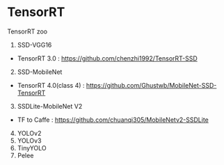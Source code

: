 # TensorRT
TensorRT zoo 


1. SSD-VGG16
- TensorRT 3.0 : https://github.com/chenzhi1992/TensorRT-SSD 
2. SSD-MobileNet 
- TensorRT 4.0(class 4) : https://github.com/Ghustwb/MobileNet-SSD-TensorRT 
3. SSDLite-MobileNet V2  
- TF to Caffe : https://github.com/chuanqi305/MobileNetv2-SSDLite
4. YOLOv2 
5. YOLOv3
6. TinyYOLO 
7. Pelee 
